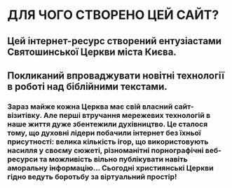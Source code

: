 <html>
<head></head>
<body>
<h1>
ДЛЯ ЧОГО СТВОРЕНО ЦЕЙ САЙТ?
</h1>
  <h2>
  Цей інтернет-ресурс створений ентузіастами Святошинської Церкви міста Києва.  
    </h2>
  <h2>
 Покликаний впроваджувати новітні технології в роботі над біблійними текстами. 
  </h2>
  <h3>
    Зараз майже кожна Церква має свій власний сайт-візитівку.
Але перші втручання мережевих технологій в наше життя дуже
збентежили духівництво.
Це сталося тому, що духовні лідери побачили інтернет без їхньої присутності:
велика кількість ігор, що використовують насилля у своєму сюжеті,
різноманітні порнографічні веб-ресурси та можливість вільно публікувати
навіть аморальну інформацію...
Сьогодні християнські Церкви гідно ведуть боротьбу за віртуальний простір!
  </h3>
</body>
<!---
TEXTwork/TEXTwork is a ✨ special ✨ repository because its `README.md` (this file) appears on your GitHub profile.
You can click the Preview link to take a look at your changes.
--->
</html>
